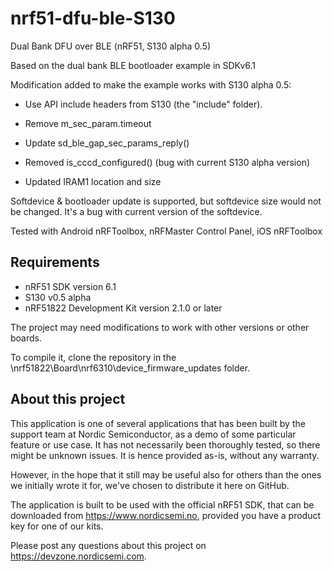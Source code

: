 nrf51-dfu-ble-S130
==================

Dual Bank DFU over BLE (nRF51, S130 alpha 0.5)

Based on the dual bank BLE bootloader example in SDKv6.1

Modification added to make the example works with S130 alpha 0.5:

- Use API include headers from S130 (the "include" folder).

- Remove m_sec_param.timeout 

- Update sd_ble_gap_sec_params_reply()

- Removed is_cccd_configured() (bug with current S130 alpha version)

- Updated IRAM1 location and size

Softdevice & bootloader update is supported, but softdevice size would not be changed. It's a bug with current version of the softdevice.

Tested with Android nRFToolbox, nRFMaster Control Panel, iOS nRFToolbox

Requirements
------------
- nRF51 SDK version 6.1
- S130 v0.5 alpha
- nRF51822 Development Kit version 2.1.0 or later

The project may need modifications to work with other versions or other boards. 

To compile it, clone the repository in the \nrf51822\Board\nrf6310\device_firmware_updates folder.

About this project
------------------
This application is one of several applications that has been built by the support team at Nordic Semiconductor, as a demo of some particular feature or use case. It has not necessarily been thoroughly tested, so there might be unknown issues. It is hence provided as-is, without any warranty. 

However, in the hope that it still may be useful also for others than the ones we initially wrote it for, we've chosen to distribute it here on GitHub. 

The application is built to be used with the official nRF51 SDK, that can be downloaded from https://www.nordicsemi.no, provided you have a product key for one of our kits.

Please post any questions about this project on https://devzone.nordicsemi.com.
